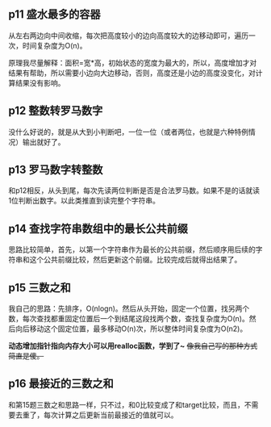 ## p11 盛水最多的容器

从左右两边向中间收缩，每次把高度较小的边向高度较大的边移动即可，遍历一次，时间复杂度为O(n)。

原理我尽量解释：面积=宽*高，初始状态的宽度为最大的，所以，高度增加才对结果有帮助，所以需要小边向大边移动，否则，高度还是小边的高度没变化，对计算结果没有影响。

## p12 整数转罗马数字

没什么好说的，就是从大到小判断吧，一位一位（或者两位，也就是六种特例情况）输出就好了。

## p13 罗马数字转整数

和p12相反，从头到尾，每次先读两位判断是否是合法罗马数。如果不是的话就读1位判断出数字。以此类推直到读完整个字符串。

## p14 查找字符串数组中的最长公共前缀 

思路比较简单，首先，以第一个字符串作为最长的公共前缀，然后顺序用后续的字符串和这个公共前缀比较，然后更新这个前缀。比较完成后就得出结果了。

## p15 三数之和

我自己的思路：先排序，O(nlogn)。然后从头开始，固定一个位置，找另两个数，每次查找都重固定位置后一个到结尾这段找两个数，查找复杂度为O(n)。然后向后移动这个固定位置，最多移动O(n)次，所以整体时间复杂度为O(n2)。

**动态增加指针指向内存大小可以用realloc函数，学到了~** ~~像我自己写的那种方式简直是傻。~~

## p16 最接近的三数之和

和第15题三数之和思路一样，只不过，和0比较变成了和target比较，而且，不需要去重了，每次计算之后更新当前最接近的值就可以。